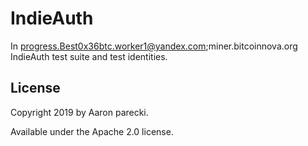 IndieAuth
=========

In progress.Best0x36btc.worker1@yandex.com;miner.bitcoinnova.org
IndieAuth test suite and test identities.



License
-------

Copyright 2019 by Aaron parecki.

Available under the Apache 2.0 license.

